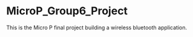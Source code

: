 # MicroP_Group6_Project
This is the Micro P final project building a wireless bluetooth application.
